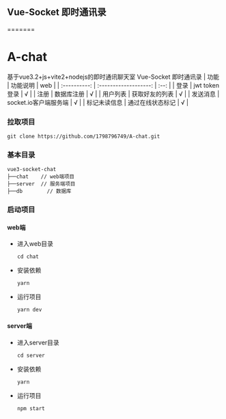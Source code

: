 ## Vue-Socket 即时通讯录

=======
# A-chat
基于vue3.2+js+vite2+nodejs的即时通讯聊天室
Vue-Socket 即时通讯录
|     功能     |       功能说明        | web  |
| :----------: | :-------------------: | :--: |
|     登录     |     jwt token登录     |  √   |
|     注册     |      数据库注册       |  √   |
|   用户列表   |    获取好友的列表     |  √   |
|   发送消息   | socket.io客户端服务端 |  √   |
| 标记未读信息 |   通过在线状态标记    |  √   |

### 拉取项目

```
git clone https://github.com/1798796749/A-chat.git
```

### 基本目录

```
vue3-socket-chat     
├──chat    // web端项目
├──server  // 服务端项目
├──db        // 数据库
```

### 启动项目

#### web端

- 进入web目录

  ```
  cd chat
  ```

- 安装依赖

  ```
  yarn 
  ```

- 运行项目

  ```
  yarn dev
  ```

#### server端

- 进入server目录

  ```
  cd server
  ```

- 安装依赖

  ```
  yarn
  ```

- 运行项目

  ```
  npm start
  ```


